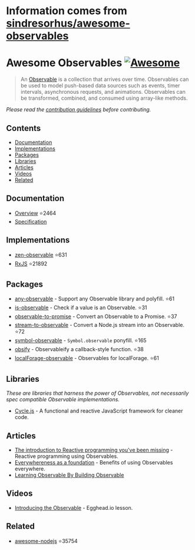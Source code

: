 # Information comes from [sindresorhus/awesome-observables](https://github.com/sindresorhus/awesome-observables)
# Awesome Observables [![Awesome](https://awesome.re/badge.svg)](https://awesome.re)

> An [Observable](https://github.com/zenparsing/es-observable) is a collection that arrives over time. Observables can be used to model push-based data sources such as events, timer intervals, asynchronous requests, and animations. Observables can be transformed, combined, and consumed using array-like methods.

*Please read the [contribution guidelines](contributing.md) before contributing.*

## Contents

- [Documentation](#documentation)
- [Implementations](#implementations)
- [Packages](#packages)
- [Libraries](#libraries)
- [Articles](#articles)
- [Videos](#videos)
- [Related](#related)

## Documentation

- [Overview](https://github.com/tc39/proposal-observable) :star:2464
- [Specification](https://tc39.github.io/proposal-observable/)

## Implementations

- [zen-observable](https://github.com/zenparsing/zen-observable) :star:631
- [RxJS](https://github.com/ReactiveX/RxJS) :star:21892

## Packages

- [any-observable](https://github.com/sindresorhus/any-observable) - Support any Observable library and polyfill. :star:61
- [is-observable](https://github.com/sindresorhus/is-observable) - Check if a value is an Observable. :star:31
- [observable-to-promise](https://github.com/sindresorhus/observable-to-promise) - Convert an Observable to a Promise. :star:37
- [stream-to-observable](https://github.com/jamestalmage/stream-to-observable) - Convert a Node.js stream into an Observable. :star:72
- [symbol-observable](https://github.com/blesh/symbol-observable) - `Symbol.observable` ponyfill. :star:165
- [obsify](https://github.com/samverschueren/obsify) - Observableify a callback-style function. :star:38
- [localForage-observable](https://github.com/thgreasi/localForage-observable) - Observables for localForage. :star:61

## Libraries

*These are libraries that harness the power of Observables, not necessarily spec compatible Observable implementations.*

- [Cycle.js](http://cycle.js.org) - A functional and reactive JavaScript framework for cleaner code.

## Articles

- [The introduction to Reactive programming you've been missing](https://gist.github.com/staltz/868e7e9bc2a7b8c1f754) - Reactive programming using Observables.
- [Everywhereness as a foundation](http://staltz.com/everywhereness-as-a-foundation.html) - Benefits of using Observables everywhere.
- [Learning Observable By Building Observable](https://medium.com/@benlesh/learning-observable-by-building-observable-d5da57405d87)

## Videos

- [Introducing the Observable](https://egghead.io/lessons/javascript-introducing-the-observable) - Egghead.io lesson.

## Related

- [awesome-nodejs](https://github.com/sindresorhus/awesome-nodejs) :star:35754

